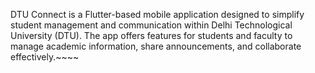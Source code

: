 DTU Connect is a Flutter-based mobile application designed to simplify student management and communication within Delhi Technological University (DTU). The app offers features for students and faculty to manage academic information, share announcements, and collaborate effectively.~~~~